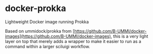 # docker-prokka
Lightweight Docker image running Prokka

Based on ummidock/prokka from [https://github.com/B-UMMI/docker-images](https://github.com/B-UMMI/docker-images), this is a very light layer on top that merely adds a wrapper to make it easier to run as a command within a larger sciluigi workflow.
